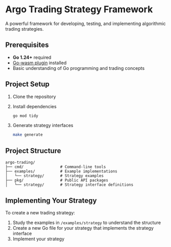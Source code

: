 # Argo Trading Strategy Framework

A powerful framework for developing, testing, and implementing algorithmic trading strategies.

## Prerequisites

- **Go 1.24+** required
- [Go-wasm plugin](https://github.com/knqyf263/go-plugin) installed
- Basic understanding of Go programming and trading concepts

## Project Setup

1. Clone the repository
2. Install dependencies

   ```bash
   go mod tidy
   ```

3. Generate strategy interfaces
   ```bash
   make generate
   ```

## Project Structure

```
argo-trading/
├── cmd/                # Command-line tools
├── examples/           # Example implementations
│   └── strategy/       # Strategy examples
├── pkg/                # Public API packages
│   └── strategy/       # Strategy interface definitions
```

## Implementing Your Strategy

To create a new trading strategy:

1. Study the examples in `/examples/strategy` to understand the structure
2. Create a new Go file for your strategy that implements the strategy interface
3. Implement your strategy

